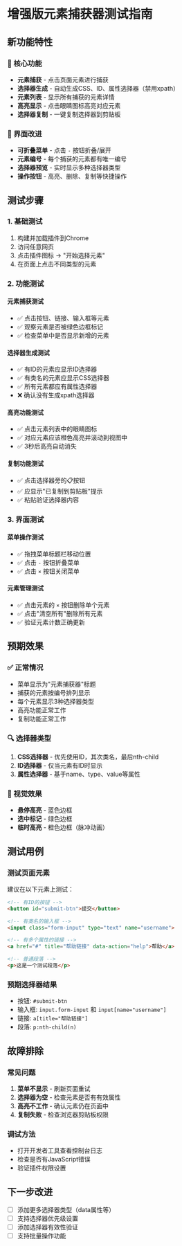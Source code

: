 # 增强版元素捕获器测试指南

## 新功能特性

### 🎯 核心功能
- **元素捕获** - 点击页面元素进行捕获
- **选择器生成** - 自动生成CSS、ID、属性选择器（禁用xpath）
- **元素列表** - 显示所有捕获的元素详情
- **高亮显示** - 点击眼睛图标高亮对应元素
- **选择器复制** - 一键复制选择器到剪贴板

### 🎨 界面改进
- **可折叠菜单** - 点击 `-` 按钮折叠/展开
- **元素编号** - 每个捕获的元素都有唯一编号
- **选择器预览** - 实时显示多种选择器类型
- **操作按钮** - 高亮、删除、复制等快捷操作

## 测试步骤

### 1. 基础测试
1. 构建并加载插件到Chrome
2. 访问任意网页
3. 点击插件图标 → "开始选择元素"
4. 在页面上点击不同类型的元素

### 2. 功能测试

#### 元素捕获测试
- ✅ 点击按钮、链接、输入框等元素
- ✅ 观察元素是否被绿色边框标记
- ✅ 检查菜单中是否显示新增的元素

#### 选择器生成测试
- ✅ 有ID的元素应显示ID选择器
- ✅ 有类名的元素应显示CSS选择器
- ✅ 所有元素都应有属性选择器
- ❌ 确认没有生成xpath选择器

#### 高亮功能测试
- ✅ 点击元素列表中的眼睛图标
- ✅ 对应元素应该橙色高亮并滚动到视图中
- ✅ 3秒后高亮自动消失

#### 复制功能测试
- ✅ 点击选择器旁的📋按钮
- ✅ 应显示"已复制到剪贴板"提示
- ✅ 粘贴验证选择器内容

### 3. 界面测试

#### 菜单操作测试
- ✅ 拖拽菜单标题栏移动位置
- ✅ 点击 `-` 按钮折叠菜单
- ✅ 点击 `×` 按钮关闭菜单

#### 元素管理测试
- ✅ 点击元素的 `×` 按钮删除单个元素
- ✅ 点击"清空所有"删除所有元素
- ✅ 验证元素计数正确更新

## 预期效果

### ✅ 正常情况
- 菜单显示为"元素捕获器"标题
- 捕获的元素按编号排列显示
- 每个元素显示3种选择器类型
- 高亮功能正常工作
- 复制功能正常工作

### 🔍 选择器类型
1. **CSS选择器** - 优先使用ID，其次类名，最后nth-child
2. **ID选择器** - 仅当元素有ID时显示
3. **属性选择器** - 基于name、type、value等属性

### 🎨 视觉效果
- **悬停高亮** - 蓝色边框
- **选中标记** - 绿色边框
- **临时高亮** - 橙色边框（脉冲动画）

## 测试用例

### 测试页面元素
建议在以下元素上测试：

```html
<!-- 有ID的按钮 -->
<button id="submit-btn">提交</button>

<!-- 有类名的输入框 -->
<input class="form-input" type="text" name="username">

<!-- 有多个属性的链接 -->
<a href="#" title="帮助链接" data-action="help">帮助</a>

<!-- 普通段落 -->
<p>这是一个测试段落</p>
```

### 预期选择器结果
- 按钮: `#submit-btn`
- 输入框: `input.form-input` 和 `input[name="username"]`
- 链接: `a[title="帮助链接"]`
- 段落: `p:nth-child(n)`

## 故障排除

### 常见问题
1. **菜单不显示** - 刷新页面重试
2. **选择器为空** - 检查元素是否有有效属性
3. **高亮不工作** - 确认元素仍在页面中
4. **复制失败** - 检查浏览器剪贴板权限

### 调试方法
- 打开开发者工具查看控制台日志
- 检查是否有JavaScript错误
- 验证插件权限设置

## 下一步改进

- [ ] 添加更多选择器类型（data属性等）
- [ ] 支持选择器优先级设置
- [ ] 添加选择器有效性验证
- [ ] 支持批量操作功能
